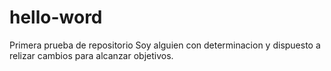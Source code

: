 # hello-word
Primera prueba de repositorio 
Soy alguien con determinacion y dispuesto a relizar cambios para alcanzar objetivos.
